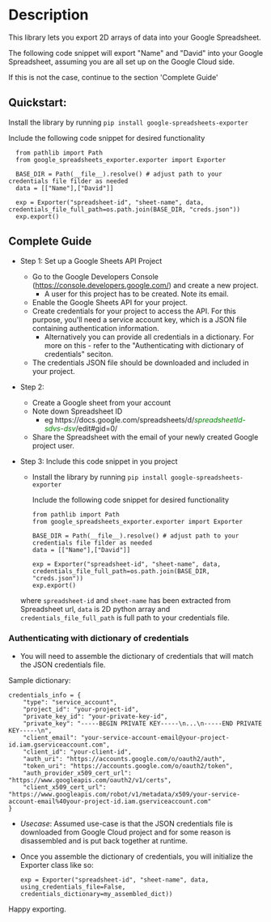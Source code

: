 # Description

This library lets you export 2D arrays of data into your Google Spreadsheet.

The following code snippet will export "Name" and "David" into your Google Spreadsheet,
assuming you are all set up on the Google Cloud side.

If this is not the case, continue to the section 'Complete Guide'

## Quickstart:

Install the library by running
`pip install google-spreadsheets-exporter`

Include the following code snippet for desired functionality

      from pathlib import Path
      from google_spreadsheets_exporter.exporter import Exporter
        
      BASE_DIR = Path(__file__).resolve() # adjust path to your credentials file filder as needed
      data = [["Name"],["David"]]
        
      exp = Exporter("spreadsheet-id", "sheet-name", data, credentials_file_full_path=os.path.join(BASE_DIR, "creds.json"))
      exp.export()

## Complete Guide

- Step 1: Set up a Google Sheets API Project

    - Go to the Google Developers Console (https://console.developers.google.com/) and create a new project.
      - A user for this project has to be created. Note its email.
    - Enable the Google Sheets API for your project.
    - Create credentials for your project to access the API. For this purpose, you'll need a service account key, which is a JSON file containing authentication information.
      - Alternatively you can provide all credentials in a dictionary. For more on this - refer to the "Authenticating with dictionary of credentials" seciton.
    - The credentials JSON file should be downloaded and included in your project.


- Step 2: 
    - Create a Google sheet from your account
    - Note down Spreadsheet ID
      - eg https[]()://docs.google.com/spreadsheets/d/<font color="green">*spreadsheetId-sdvs-dsv*</font>/edit#gid=0/
    - Share the Spreadsheet with the email of your newly created Google project user.
  

- Step 3: Include this code snippet in you project
    - Install the library by running
      `pip install google-spreadsheets-exporter`
        
      Include the following code snippet for desired functionality
        ````
      from pathlib import Path
      from google_spreadsheets_exporter.exporter import Exporter
        
      BASE_DIR = Path(__file__).resolve() # adjust path to your credentials file filder as needed
      data = [["Name"],["David"]]
        
      exp = Exporter("spreadsheet-id", "sheet-name", data, credentials_file_full_path=os.path.join(BASE_DIR, "creds.json"))
      exp.export()

    where `spreadsheet-id` and `sheet-name` has been extracted from Spreadsheet url, `data` is 2D python array and
    `credentials_file_full_path` is full path to your credentials file.


### Authenticating with dictionary of credentials

- You will need to assemble the dictionary of credentials that will match the JSON credentials file.
    
Sample dictionary:
````
credentials_info = {
    "type": "service_account",
    "project_id": "your-project-id",
    "private_key_id": "your-private-key-id",
    "private_key": "-----BEGIN PRIVATE KEY-----\n...\n-----END PRIVATE KEY-----\n",
    "client_email": "your-service-account-email@your-project-id.iam.gserviceaccount.com",
    "client_id": "your-client-id",
    "auth_uri": "https://accounts.google.com/o/oauth2/auth",
    "token_uri": "https://accounts.google.com/o/oauth2/token",
    "auth_provider_x509_cert_url": "https://www.googleapis.com/oauth2/v1/certs",
    "client_x509_cert_url": "https://www.googleapis.com/robot/v1/metadata/x509/your-service-account-email%40your-project-id.iam.gserviceaccount.com"
}
````

- *Usecase*: Assumed use-case is that the JSON credentials file is downloaded from Google Cloud project
  and for some reason is disassembled and is put back together at runtime. 

- Once you assemble the dictionary of credentials, you will initialize the Exporter class like so:

    `exp = Exporter("spreadsheet-id", "sheet-name", data, using_credentials_file=False, credentials_dictionary=my_assembled_dict))`


Happy exporting.